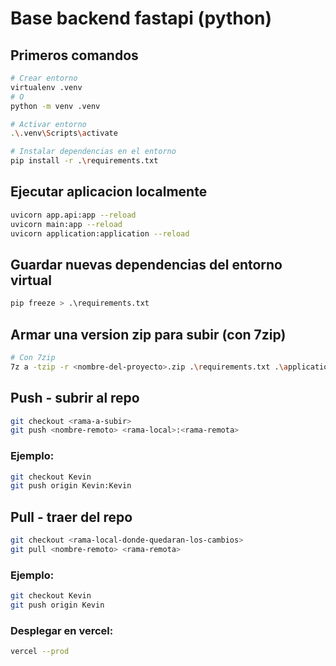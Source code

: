 # Base backend fastapi (python)

## Primeros comandos
```bash
# Crear entorno
virtualenv .venv
# O
python -m venv .venv

# Activar entorno
.\.venv\Scripts\activate

# Instalar dependencias en el entorno
pip install -r .\requirements.txt
```

## Ejecutar aplicacion localmente
```bash
uvicorn app.api:app --reload
uvicorn main:app --reload 
uvicorn application:application --reload
```

## Guardar nuevas dependencias del entorno virtual
```bash
pip freeze > .\requirements.txt
```

## Armar una version zip para subir (con 7zip)
```bash
# Con 7zip
7z a -tzip -r <nombre-del-proyecto>.zip .\requirements.txt .\application.py .\Procfile .\.env .\api .\core .\db .\libs .\queries .\schemas .\.ebextensions
```

## Push - subrir al repo
```bash
git checkout <rama-a-subir>
git push <nombre-remoto> <rama-local>:<rama-remota>
```

### Ejemplo:
```bash
git checkout Kevin
git push origin Kevin:Kevin
```

## Pull - traer del repo
```bash
git checkout <rama-local-donde-quedaran-los-cambios>
git pull <nombre-remoto> <rama-remota>
```

### Ejemplo:
```bash
git checkout Kevin
git push origin Kevin
```

### Desplegar en vercel:
```bash
vercel --prod
```